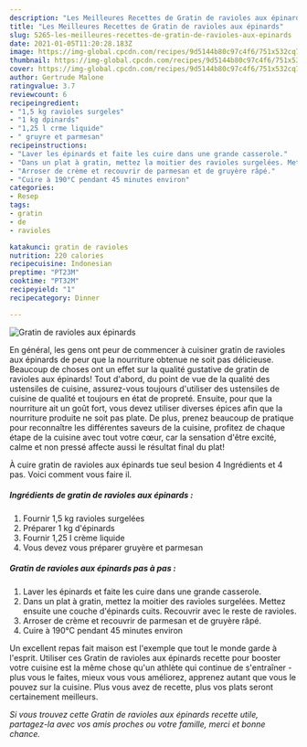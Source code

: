 ```yaml
---
description: "Les Meilleures Recettes de Gratin de ravioles aux épinards"
title: "Les Meilleures Recettes de Gratin de ravioles aux épinards"
slug: 5265-les-meilleures-recettes-de-gratin-de-ravioles-aux-epinards
date: 2021-01-05T11:20:28.183Z
image: https://img-global.cpcdn.com/recipes/9d5144b80c97c4f6/751x532cq70/gratin-de-ravioles-aux-epinards-photo-principale-de-la-recette.jpg
thumbnail: https://img-global.cpcdn.com/recipes/9d5144b80c97c4f6/751x532cq70/gratin-de-ravioles-aux-epinards-photo-principale-de-la-recette.jpg
cover: https://img-global.cpcdn.com/recipes/9d5144b80c97c4f6/751x532cq70/gratin-de-ravioles-aux-epinards-photo-principale-de-la-recette.jpg
author: Gertrude Malone
ratingvalue: 3.7
reviewcount: 6
recipeingredient:
- "1,5 kg ravioles surgeles"
- "1 kg dpinards"
- "1,25 l crme liquide"
- " gruyre et parmesan"
recipeinstructions:
- "Laver les épinards et faite les cuire dans une grande casserole."
- "Dans un plat à gratin, mettez la moitier des ravioles surgelées. Mettez ensuite une couche d&#39;épinards cuits. Recouvrir avec le reste de ravioles."
- "Arroser de crème et recouvrir de parmesan et de gruyère râpé."
- "Cuire à 190°C pendant 45 minutes environ"
categories:
- Resep
tags:
- gratin
- de
- ravioles

katakunci: gratin de ravioles 
nutrition: 220 calories
recipecuisine: Indonesian
preptime: "PT23M"
cooktime: "PT32M"
recipeyield: "1"
recipecategory: Dinner

---
```



![Gratin de ravioles aux épinards](https://img-global.cpcdn.com/recipes/9d5144b80c97c4f6/751x532cq70/gratin-de-ravioles-aux-epinards-photo-principale-de-la-recette.jpg)

En général, les gens ont peur de commencer à cuisiner gratin de ravioles aux épinards de peur que la nourriture obtenue ne soit pas délicieuse. Beaucoup de choses ont un effet sur la qualité gustative de gratin de ravioles aux épinards! Tout d'abord, du point de vue de la qualité des ustensiles de cuisine, assurez-vous toujours d'utiliser des ustensiles de cuisine de qualité et toujours en état de propreté. Ensuite, pour que la nourriture ait un goût fort, vous devez utiliser diverses épices afin que la nourriture produite ne soit pas plate. De plus, prenez beaucoup de pratique pour reconnaître les différentes saveurs de la cuisine, profitez de chaque étape de la cuisine avec tout votre cœur, car la sensation d'être excité, calme et non pressé affecte aussi le résultat final du plat!

<!--inarticleads1-->

À cuire gratin de ravioles aux épinards tue seul besion 4 Ingrédients et 4 pas. Voici comment vous faire il.

##### Ingrédients de gratin de ravioles aux épinards :

1. Fournir 1,5 kg ravioles surgelées
1. Préparer 1 kg d&#39;épinards
1. Fournir 1,25 l crème liquide
1. Vous devez vous préparer  gruyère et parmesan




<!--inarticleads2-->

##### Gratin de ravioles aux épinards pas à pas :

1. Laver les épinards et faite les cuire dans une grande casserole.
1. Dans un plat à gratin, mettez la moitier des ravioles surgelées. Mettez ensuite une couche d&#39;épinards cuits. Recouvrir avec le reste de ravioles.
1. Arroser de crème et recouvrir de parmesan et de gruyère râpé.
1. Cuire à 190°C pendant 45 minutes environ




<!--inarticleads1-->

<p>
Un excellent repas fait maison est l'exemple que tout le monde garde à l'esprit. Utiliser ces Gratin de ravioles aux épinards recette pour booster votre cuisine est la même chose qu'un athlète qui continue de s'entraîner - plus vous le faites, mieux vous vous améliorez, apprenez autant que vous le pouvez sur la cuisine. Plus vous avez de recette, plus vos plats seront certainement meilleurs.
</p>

<p>
<i>Si vous trouvez cette Gratin de ravioles aux épinards recette utile, partagez-la avec vos amis proches ou votre famille, merci et bonne chance.</i>
</p>
